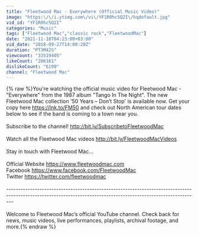 ```yaml
---
title: "Fleetwood Mac - Everywhere (Official Music Video)"
image: "https:\/\/i.ytimg.com\/vi\/YF1R0hc5Q2I\/hqdefault.jpg"
vid_id: "YF1R0hc5Q2I"
categories: "Music"
tags: ["Fleetwood Mac","classic rock","FleetwoodMac"]
date: "2021-11-18T04:23:00+03:00"
vid_date: "2018-09-27T14:00:20Z"
duration: "PT3M42S"
viewcount: "33519405"
likeCount: "206161"
dislikeCount: "6199"
channel: "Fleetwood Mac"
---
```

{% raw %}You're watching the official music video for Fleetwood Mac - &quot;Everywhere&quot; from the 1987 album &quot;Tango In The Night&quot;. The new Fleetwood Mac collection '50 Years – Don’t Stop' is available now. Get your copy here <a rel="nofollow" target="blank" href="https://lnk.to/FM50">https://lnk.to/FM50</a> and check out North American tour dates below to see if the band is coming to a town near you.<br /><br />Subscribe to the channel! <a rel="nofollow" target="blank" href="http://bit.ly/SubscribetoFleetwoodMac">http://bit.ly/SubscribetoFleetwoodMac</a><br /><br />Watch all the Fleetwood Mac videos <a rel="nofollow" target="blank" href="http://bit.ly/FleetwoodMacVideos">http://bit.ly/FleetwoodMacVideos</a><br /><br />Stay in touch with Fleetwood Mac...<br /><br />Official Website <a rel="nofollow" target="blank" href="https://www.fleetwoodmac.com">https://www.fleetwoodmac.com</a><br />Facebook <a rel="nofollow" target="blank" href="https://www.facebook.com/FleetwoodMac">https://www.facebook.com/FleetwoodMac</a><br />Twitter <a rel="nofollow" target="blank" href="https://twitter.com/fleetwoodmac">https://twitter.com/fleetwoodmac</a><br /><br />---------------------------------------------------------------------------------------------------------------------------------------------------------------<br /><br />Welcome to Fleetwood Mac’s official YouTube channel. Check back for news, music videos, live performances, playlists, archival footage, and more.{% endraw %}

